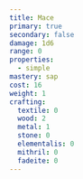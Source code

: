 ```yaml
---
title: Mace
primary: true
secondary: false
damage: 1d6
range: 0
properties:
  - simple
mastery: sap
cost: 16
weight: 1
crafting:
  textile: 0
  wood: 2
  metal: 1
  stone: 0
  elementalis: 0
  mithril: 0
  fadeite: 0
---
```


